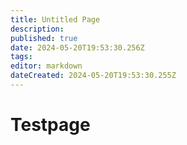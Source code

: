 ```yaml
---
title: Untitled Page
description: 
published: true
date: 2024-05-20T19:53:30.256Z
tags: 
editor: markdown
dateCreated: 2024-05-20T19:53:30.255Z
---
```


# Testpage